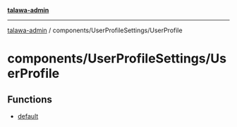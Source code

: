 [**talawa-admin**](../../../README.md)

***

[talawa-admin](../../../modules.md) / components/UserProfileSettings/UserProfile

# components/UserProfileSettings/UserProfile

## Functions

- [default](functions/default.md)
